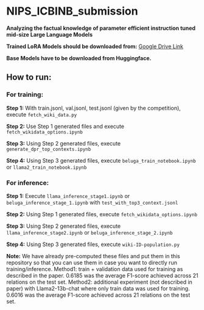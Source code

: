 # NIPS_ICBINB_submission

**Analyzing the factual knowledge of parameter efficient instruction tuned mid-size Large Language Models**


**Trained LoRA Models should be downloaded from:** [Google Drive Link](https://drive.google.com/drive/folders/1yNWL_f-dXeqWaWK5nEjJ2Iez1ZO799gd?usp=sharing)

**Base Models have to be downloaded from Huggingface.**

## How to run:

### For training:
**Step 1:** With train.jsonl, val.jsonl, test.jsonl (given by the competition), execute `fetch_wiki_data.py`

**Step 2:** Use Step 1 generated files and execute `fetch_wikidata_options.ipynb`

**Step 3:** Using Step 2 generated files, execute `generate_dpr_top_contexts.ipynb`

**Step 4:** Using Step 3 generated files, execute `beluga_train_notebook.ipynb` or `llama2_train_notebook.ipynb`

### For inference:
**Step 1:** Execute `llama_inference_stage1.ipynb` or `beluga_inference_stage_1.ipynb` with `test_with_top3_context.jsonl`

**Step 2:** Using Step 1 generated files, execute `fetch_wikidata_options.ipynb`

**Step 3:** Using Step 2 generated files, execute `llama_inference_stage2.ipynb` or `beluga_inference_stage_2.ipynb`

**Step 4:** Using Step 3 generated files, execute `wiki-ID-population.py`

**Note:**
We have already pre-computed these files and put them in this repository so that you can use them in case you want to directly run training/inference.
Method1: train + validation data used for training as described in the paper. 0.6185 was the average F1-score achieved across 21 relations on the test set.
Method2: additional experiment (not described in paper) with Llama2-13b-chat where only train data was used for training. 0.6016 was the average F1-score achieved across 21 relations on the test set.

